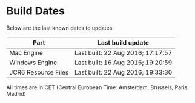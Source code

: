 # Build Dates

Below are the last known dates to updates

Part | Last build update
-----|-----
Mac Engine | Last built: 22 Aug 2016; 17:17:57
Windows Engine | Last built: 16 Aug 2016; 19:20:59
JCR6 Resource Files | Last built: 22 Aug 2016; 19:33:30
All times are in CET (Central European Time: Amsterdam, Brussels, Paris, Madrid)



